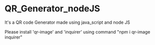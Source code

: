 # QR_Generator_nodeJS
It's a QR code Generator made using java_script and node JS

Please install 'qr-image' and 'inquirer' using command "npm i qr-image inquirer"
